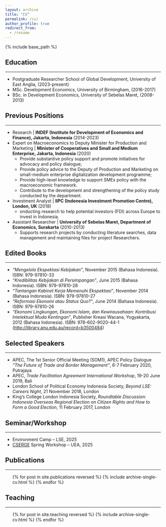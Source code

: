 ```yaml
---
layout: archive
title: "CV"
permalink: /cv/
author_profile: true
redirect_from:
  - /resume
---
```


{% include base_path %}



## Education
---
* Postgraduate Researcher School of Global Development, University of East Anglia, (2023-present)
* MSc. Development Economics, University of Birmingham, (2016-2017)
* BSc. in Development Economics, University of Sebelas Maret, (2008-2013)



## Previous Positions
---
* Research &#124; **INDEF (Institute for Development of Economics and Finance), Jakarta, Indonesia** (2014-2023)
* Expert on Macroeconomics to Deputy Minister for Production and Marketing &#124; **Minister of Cooperatives and Small and Medium Enterprise, Jakarta, Indonesia** (2020)
   * Provide substantive policy support and promote initiatives for advocacy and policy dialogue;
   * Provide policy advice to the Deputy of Production and Marketing on small-medium enterprise digitalization development programme;
   * Provide high-level knowledge to support SMEs policy with the macroeconomic framework.
   * Contribute to the development and strengthening of the policy study conducted by the department.
* Investment Analyst &#124; **IIPC (Indonesia Investment Promotion Centre), London, UK** (2018)
   * onducting research to help potential investors (FDI) across Europe to invest in Indonesia.
* Assistant Researcher &#124; **University of Sebelas Maret, Department of Economics, Surakarta** (2010-2013)
   * Supports research projects by conducting literature searches, data management and maintaining files for project Researchers.



## Edited Books
---
* _“Mengelola Ekspektasi Kebijakan”_, November 2015 (Bahasa Indonesia). ISBN: 979-97810-33
* _“Kredibilitas Kebijakan di Persimpangan”_, June 2015 (Bahasa Indonesia). ISBN: 979-97810-28
* _“Tantangan Kabinet Kerja Memenuhi Ekspektasi”_, November 2014 (Bahasa Indonesia). ISBN: 979-97810-27
* _"Reformasi Ekonomi atau Status Quo?"_, June 2014 (Bahasa Indonesia). ISBN: 979-97810-26
* _“Ekonomi Lingkungan, Ekonomi Islam, dan Kewirausahaan: Kontribusi Intelektual Muda Kentingan”_, Publisher Kreasi Wacana, Yogyakarta, 2012 (Bahasa Indonesia). ISBN: 978-602-9020-44-1 (http://library.anu.edu.au/record=b3500484)



## Selected Speakers
---
* APEC, The 1st Senior Official Meeting (SOM1), APEC Policy Dialogue _“The Future of Trade and Border Management”_, 6-7 February 2020, Putrajaya
* APEC, _Trade Facilitation Agreement International Workshop_, 19-20 June 2019, Bali
* London School of Political Economy Indonesia Society, _Beyond LSE: Careers Night_, 21 November 2018, London
* King’s College London Indonesia Society, _Roundtable Discussion: Indonesia Overseas Regional Election on Citizen Rights and How to Form a Good Election_, 11 February 2017, London



## Seminar/Workshop
---
* Environment Camp – LSE, 2025
* [CSERGE](https://cserge.uea.ac.uk/) Spring Workshop – UEA, 2025



## Publications
---
  <ul>{% for post in site.publications reversed %}
    {% include archive-single-cv.html %}
  {% endfor %}</ul>
  


## Teaching
---
  <ul>{% for post in site.teaching reversed %}
    {% include archive-single-cv.html %}
  {% endfor %}</ul>
